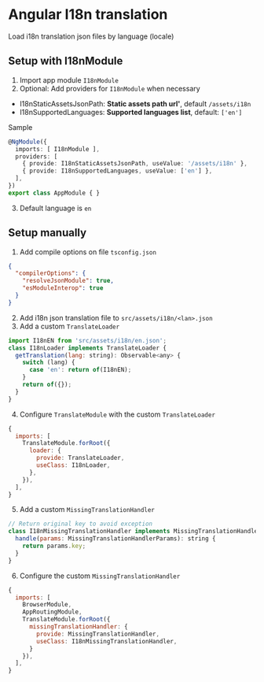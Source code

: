 # Angular I18n translation
Load i18n translation json files by language (locale)

## Setup with I18nModule

1. Import app module `I18nModule`
2. Optional: Add providers for `I18nModule` when necessary
  - I18nStaticAssetsJsonPath: **Static assets path url'**, default `/assets/i18n`
  - I18nSupportedLanguages: **Supported languages list**, default: `['en']`

  Sample
  ```ts
  @NgModule({
    imports: [ I18nModule ],
    providers: [
      { provide: I18nStaticAssetsJsonPath, useValue: '/assets/i18n' },
      { provide: I18nSupportedLanguages, useValue: ['en'] },
    ],
  })
  export class AppModule { }
  ```
3. Default language is `en`

## Setup manually

1. Add compile options on file `tsconfig.json`
```json
{
  "compilerOptions": {
    "resolveJsonModule": true,
    "esModuleInterop": true
  }
}
```
2. Add i18n json translation file to `src/assets/i18n/<lan>.json`
3. Add a custom `TranslateLoader`
  ```javascript
  import I18nEN from 'src/assets/i18n/en.json';
  class I18nLoader implements TranslateLoader {
    getTranslation(lang: string): Observable<any> {
      switch (lang) {
        case 'en': return of(I18nEN);
      }
      return of({});
    }
  }
  ```
4. Configure `TranslateModule` with the custom `TranslateLoader`
  ```javascript
  {
    imports: [
      TranslateModule.forRoot({
        loader: {
          provide: TranslateLoader,
          useClass: I18nLoader,
        },
      }),
    ],
  }
  ```
5. Add a custom `MissingTranslationHandler`
  ```javascript
  // Return original key to avoid exception
  class I18nMissingTranslationHandler implements MissingTranslationHandler {
    handle(params: MissingTranslationHandlerParams): string {
      return params.key;
    }
  }
  ```
6. Configure the custom `MissingTranslationHandler`
  ```javascript
  {
    imports: [
      BrowserModule,
      AppRoutingModule,
      TranslateModule.forRoot({
        missingTranslationHandler: {
          provide: MissingTranslationHandler,
          useClass: I18nMissingTranslationHandler,
        }
      }),
    ],
  }
  ```
